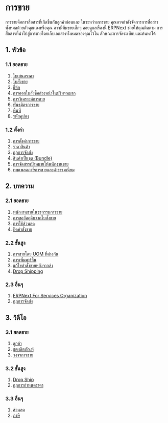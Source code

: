 <!-- add-breadcrumbs -->
# การขาย

การขายคือการสื่อสารที่เกิดขึ้นกับลูกค้าก่อนและ
ในระหว่างการขาย คุณอาจกำลังจัดการการสื่อสารทั้งหมดด้วยตัวคุณเองหรือคุณ
อาจมีทีมขายเล็กๆ คอยดูแลเรื่องนี้ ERPNext ช่วยให้คุณติดตาม
การสื่อสารที่นำไปสู่การขายโดยเก็บเอกสารทั้งหมดของคุณไว้ใน
ลักษณะการจัดระเบียบและค้นหาได้

## 1. หัวข้อ

### 1.1 ยอดขาย
1. [ใบเสนอราคา](/docs/user/manual/th/selling/quotation)
1. [ใบสั่งขาย](/docs/user/manual/th/selling/sales-order)
1. [ยี่ห้อ](/docs/user/manual/th/selling/brand)
1. [การออกใบสั่งซื้อล่วงหน้าในปริมาณมาก](/docs/user/manual/th/selling/blanket-order)
1. [การวิเคราะห์การขาย](/docs/user/manual/th/selling/sales-analytics)
1. [พันธมิตรการขาย](/docs/user/manual/th/selling/sales-partner)
1. [พื้นที่](/docs/user/manual/th/selling/territory)
1. [รหัสคูปอง](/docs/user/manual/th/website/coupon-code)

### 1.2 ตั้งค่า
1. [การตั้งค่าการขาย](/docs/user/manual/th/selling/selling-settings)
1. [ราคาสินค้า](/docs/user/manual/th/stock/item-price)
1. [กฎการจัดส่ง](/docs/user/manual/th/selling/shipping-rule)
1. [สินค้าเป็นชุด (Bundle)](/docs/user/manual/th/selling/product-bundle)
1. [การจัดสรรเป้าหมายให้พนักงานขาย](/docs/user/manual/th/selling/sales-person-target-allocation)
1. [เทมเพลตภาษีการขายและค่าธรรมเนียม](/docs/user/manual/th/selling/sales-taxes-and-charges-template)

## 2. บทความ
### 2.1 ยอดขาย
1. [พนักงานขายในธุรกรรมการขาย](/docs/user/manual/th/selling/articles/sales-persons-in-the-sales-transactions)
1. [การขอวัตถุดิบจากใบสั่งขาย](/docs/user/manual/th/selling/articles/request-for-raw-materials-from-sales-order)
1. [การใช้ส่วนลด](/docs/user/manual/th/selling/articles/applying-discount)
1. [ปิดคำสั่งขาย](/docs/user/manual/th/selling/articles/close-sales-order)

### 2.2 ขั้นสูง
1. [การขายโดย UOM ที่ต่างกัน](/docs/user/manual/th/selling/articles/Selling-in-different-UOM)
1. [การเพิ่มมาร์จิ้น](/docs/user/manual/th/selling/articles/adding-margin)
1. [แก้ไขคำสั่งขายหลังจากส่ง](/docs/user/manual/th/selling/articles/amending-sales-order-after-submit)
1. [Drop Shipping](/docs/user/manual/th/selling/articles/drop-shipping)

### 2.3 อื่นๆ
1. [ERPNext For Services Organization](/docs/user/manual/th/selling/articles/erpnext-for-services-organization)
1. [กฎการจัดส่ง](/docs/user/manual/th/selling/articles/shipping-rule)

## 3. วิดีโอ
### 3.1 ยอดขาย
1. [ลูกค้า](/docs/user/videos/learn/customer-and-supplier.html)
1. [ชุดผลิตภัณฑ์](/docs/user/videos/learn/product-bundle.html)
1. [วงจรการขาย](/docs/user/videos/learn/sales-cycle.html)

### 3.2 ขั้นสูง
1. [Drop Ship](/docs/user/videos/learn/drop-ship.html)
1. [กฎการกำหนดราคา](/docs/user/videos/learn/pricing-rule.html)

### 3.3 อื่นๆ
1. [ส่วนลด](/docs/user/videos/learn/discounts.html)
1. [ภาษี](/docs/user/videos/learn/taxes.html)
